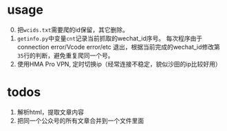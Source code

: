 # usage
0. 把`wcids.txt`需要爬的id保留，其它删除。
1. `getinfo.py`中变量`cnt`记录当前抓取的wechat_id序号。
每次程序由于connection error/Vcode error/etc 退出，根据当前完成的wechat_id修改第`35`行的判断，避免重复爬同一个号。
2. 使用HMA Pro VPN, 定时切换ip（经常连接不稳定，貌似沙田的ip比较好用）

# todos
1. 解析html，提取文章内容
2. 把同一个公众号的所有文章合并到一个文件里面
